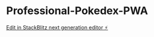 # Professional-Pokedex-PWA

[Edit in StackBlitz next generation editor ⚡️](https://stackblitz.com/~/github.com/paulcabrera24/Professional-Pokedex-PWA)
